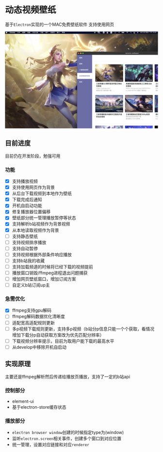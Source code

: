 # 动态视频壁纸

基于`Electron`实现的一个MAC免费壁纸软件
支持使用网页

![Demo](./demo.jpg)

## 目前进度

目前仍在开发阶段，勉强可用

### 功能

- [x] 支持播放视频
- [x] 支持使用网页作为背景
- [x] 从后台下载视频到本地作为壁纸
- [x] 下载完成后通知
- [x] 开机自启动功能
- [x] 修复播放器位置偏移
- [x] 壁纸部分统一管理播放暂停等状态
- [x] 支持解析b站视频作为背景视频
- [x] 从本地读取视频作为背景
- [ ] 支持静态壁纸
- [ ] 支持视频排序播放
- [ ] 支持自动暂停
- [ ] 支持视频根据外部条件响应播放
- [ ] 支持b站我的收藏
- [ ] 支持加载频道的时候将已经下载的视频提前
- [ ] 播放窗口销毁/ffmpeg进程退出问题捕获
- [ ] 增加网页壁纸窗口，增加订阅方案
- [ ] 自定义b站订阅up主

### 急需优化

- [x] ffmpeg支持gpu解码
- [ ] ffmpeg解码数据优化清晰度
- [ ] 适配宽高适配规则更新
- [ ] 多p视频下载规则更新，支持多p视频（b站分p信息只能一个个获取，看情况增加下载分p自动获取方案改为优先匹配分辨率）
- [ ] 下载视频分辨率提示，目前为取用户能下载的最高水平
- [ ] 从develop中移除开机自启动

## 实现原理

主要还是ffmpeg解析然后传递给播放页播放，支持了一定的b站api

### 控制部分

- element-ui
- 基于electron-store缓存状态

### 播放部分

- `electron browser window`创建的时候指定type为(window)
- 监听`electron.screen`相关事件，创建多个窗口到对应位置
- 统一管理，设置对应链接和对应`renderer`
